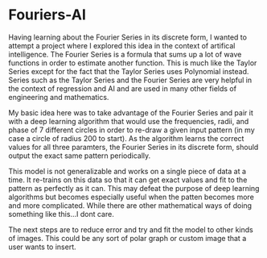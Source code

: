 # Fouriers-AI

Having learning about the Fourier Series in its discrete form, I wanted to attempt a project where I explored this idea in the context of artifical intelligence. The Fourier Series is a formula that sums up a lot of wave functions in order to estimate another function. This is much like the Taylor Series except for the fact that the Taylor Series uses Polynomial instead. Series such as the Taylor Series and the Fourier Series are very helpful in the context of regression and AI and are used in many other fields of engineering and mathematics. 

My basic idea here was to take advantage of the Fourier Series and pair it with a deep learning algorithm that would use the frequencies, radii, and phase of 7 different circles in order to re-draw a given input pattern (in my case a circle of radius 200 to start). As the algorithm learns the correct values for all three paramters, the Fourier Series in its discrete form, should output the exact same pattern periodically. 

This model is not generalizable and works on a single piece of data at a time. It re-trains on this data so that it can get exact values and fit to the pattern as perfectly as it can. This may defeat the purpose of deep learning algorithms but becomes especially useful when the patten becomes more and more complicated. While there are other mathematical ways of doing something like this...I dont care. 

The next steps are to reduce error and try and fit the model to other kinds of images. This could be any  sort of polar graph or custom image that a user wants to insert. 


